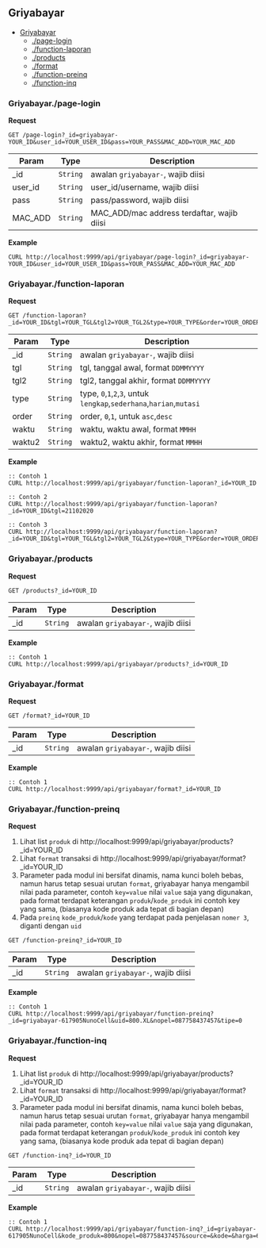 
<a name="module_Griyabayar"></a>
## Griyabayar

* [Griyabayar](#module_Griyabayar)
    * [./page-login](#module_Griyabayar./page-login)
    * [./function-laporan](#module_Griyabayar./function-laporan)
    * [./products](#module_Griyabayar./products)
    * [./format](#module_Griyabayar./format)
    * [./function-preinq](#module_Griyabayar./function-preinq)
    * [./function-inq](#module_Griyabayar./function-inq)



<a name="module_Griyabayar./page-login"></a>
### Griyabayar./page-login
**Request**```GET /page-login?_id=griyabayar-YOUR_ID&user_id=YOUR_USER_ID&pass=YOUR_PASS&MAC_ADD=YOUR_MAC_ADD```


| Param | Type | Description |
| --- | --- | --- |
| _id | <code>String</code> | awalan `griyabayar-`, wajib diisi |
| user_id | <code>String</code> | user_id/username, wajib diisi |
| pass | <code>String</code> | pass/password, wajib diisi |
| MAC_ADD | <code>String</code> | MAC_ADD/mac address terdaftar, wajib diisi |

**Example**  
```CURL http://localhost:9999/api/griyabayar/page-login?_id=griyabayar-YOUR_ID&user_id=YOUR_USER_ID&pass=YOUR_PASS&MAC_ADD=YOUR_MAC_ADD```


<a name="module_Griyabayar./function-laporan"></a>
### Griyabayar./function-laporan
**Request**```GET /function-laporan?_id=YOUR_ID&tgl=YOUR_TGL&tgl2=YOUR_TGL2&type=YOUR_TYPE&order=YOUR_ORDER&waktu=YOUR_WAKTU&waktu2=YOUR_WAKTU2```


| Param | Type | Description |
| --- | --- | --- |
| _id | <code>String</code> | awalan `griyabayar-`, wajib diisi |
| tgl | <code>String</code> | tgl, tanggal awal, format `DDMMYYYY` |
| tgl2 | <code>String</code> | tgl2, tanggal akhir, format `DDMMYYYY` |
| type | <code>String</code> | type, `0`,`1`,`2`,`3`, untuk `lengkap`,`sederhana`,`harian`,`mutasi` |
| order | <code>String</code> | order, `0`,`1`, untuk `asc`,`desc` |
| waktu | <code>String</code> | waktu, waktu awal, format `MMHH` |
| waktu2 | <code>String</code> | waktu2, waktu akhir, format `MMHH` |

**Example**  
```:: Contoh 1CURL http://localhost:9999/api/griyabayar/function-laporan?_id=YOUR_ID:: Contoh 2CURL http://localhost:9999/api/griyabayar/function-laporan?_id=YOUR_ID&tgl=21102020:: Contoh 3CURL http://localhost:9999/api/griyabayar/function-laporan?_id=YOUR_ID&tgl=YOUR_TGL&tgl2=YOUR_TGL2&type=YOUR_TYPE&order=YOUR_ORDER&waktu=YOUR_WAKTU&waktu2=YOUR_WAKTU2```


<a name="module_Griyabayar./products"></a>
### Griyabayar./products
**Request**```GET /products?_id=YOUR_ID```


| Param | Type | Description |
| --- | --- | --- |
| _id | <code>String</code> | awalan `griyabayar-`, wajib diisi |

**Example**  
```:: Contoh 1CURL http://localhost:9999/api/griyabayar/products?_id=YOUR_ID```


<a name="module_Griyabayar./format"></a>
### Griyabayar./format
**Request**```GET /format?_id=YOUR_ID```


| Param | Type | Description |
| --- | --- | --- |
| _id | <code>String</code> | awalan `griyabayar-`, wajib diisi |

**Example**  
```:: Contoh 1CURL http://localhost:9999/api/griyabayar/format?_id=YOUR_ID```


<a name="module_Griyabayar./function-preinq"></a>
### Griyabayar./function-preinq
**Request**1. Lihat list `produk` di http://localhost:9999/api/griyabayar/products?_id=YOUR_ID2. Lihat `format` transaksi di http://localhost:9999/api/griyabayar/format?_id=YOUR_ID3. Parameter pada modul ini bersifat dinamis, nama kunci boleh bebas, namun harus tetap sesuai urutan `format`, griyabayar hanya mengambil nilai pada parameter, contoh `key=value` nilai `value` saja yang digunakan, pada format terdapat keterangan `produk`/`kode_produk` ini contoh key yang sama, (biasanya kode produk ada tepat di bagian depan)4. Pada `preinq` `kode_produk`/`kode` yang terdapat pada penjelasan `nomer 3`, diganti dengan `uid````GET /function-preinq?_id=YOUR_ID```


| Param | Type | Description |
| --- | --- | --- |
| _id | <code>String</code> | awalan `griyabayar-`, wajib diisi |

**Example**  
```:: Contoh 1CURL http://localhost:9999/api/griyabayar/function-preinq?_id=griyabayar-617905NunoCell&uid=800.XL&nopel=087758437457&tipe=0```


<a name="module_Griyabayar./function-inq"></a>
### Griyabayar./function-inq
**Request**1. Lihat list `produk` di http://localhost:9999/api/griyabayar/products?_id=YOUR_ID2. Lihat `format` transaksi di http://localhost:9999/api/griyabayar/format?_id=YOUR_ID3. Parameter pada modul ini bersifat dinamis, nama kunci boleh bebas, namun harus tetap sesuai urutan `format`, griyabayar hanya mengambil nilai pada parameter, contoh `key=value` nilai `value` saja yang digunakan, pada format terdapat keterangan `produk`/`kode_produk` ini contoh key yang sama, (biasanya kode produk ada tepat di bagian depan)```GET /function-inq?_id=YOUR_ID```


| Param | Type | Description |
| --- | --- | --- |
| _id | <code>String</code> | awalan `griyabayar-`, wajib diisi |

**Example**  
```:: Contoh 1CURL http://localhost:9999/api/griyabayar/function-inq?_id=griyabayar-617905NunoCell&kode_produk=800&nopel=087758437457&source=&kode=&harga=6050&cetak=0```

